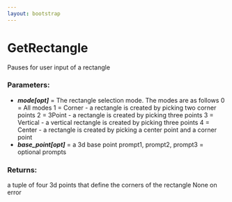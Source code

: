 ```yaml
---
layout: bootstrap
---
```


# GetRectangle

Pauses for user input of a rectangle
          

### Parameters:

- ***mode[opt]*** = The rectangle selection mode. The modes are as follows
    0 = All modes
    1 = Corner - a rectangle is created by picking two corner points
    2 = 3Point - a rectangle is created by picking three points
    3 = Vertical - a vertical rectangle is created by picking three points
    4 = Center - a rectangle is created by picking a center point and a corner point
- ***base_point[opt]*** = a 3d base point
prompt1, prompt2, prompt3 = optional prompts
        

### Returns:


a tuple of four 3d points that define the corners of the rectangle
None on error
        


